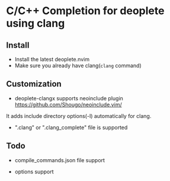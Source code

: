 # C/C++ Completion for deoplete using clang


## Install

* Install the latest deoplete.nvim
* Make sure you already have clang(`clang` command)


## Customization

* deoplete-clangx supports neoinclude plugin
https://github.com/Shougo/neoinclude.vim/

It adds include directory options(-I) automatically for clang.

* ".clang" or ".clang_complete" file is supported


## Todo

* compile_commands.json file support

* options support
